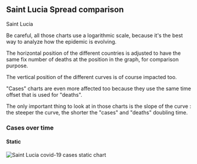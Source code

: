 ## Saint Lucia Spread comparison 

Saint Lucia



Be careful, all those charts use a logarithmic scale, because it's the best way to analyze how the epidemic is evolving.
 
The horizontal position of the different countries is adjusted to have the same fix number of deaths at the position in the graph, for comparison purpose.

The vertical position of the different curves is of course impacted too.

"Cases" charts are even more affected too because they use the same time offset that is used for "deaths".

The only important thing to look at in those charts is the slope of the curve : the steeper the curve, the shorter the "cases" and "deaths" doubling time.



 
### Cases over time
 
#### Static
![Saint Lucia covid-19 cases static chart](https://raw.githubusercontent.com/madlag/coronavirus_study/master/notebooks/graphs/2020-03-20/countries/Saint_Lucia/2020-03-20_Saint_Lucia_deaths.png "Saint Lucia covid-19 cases static chart")   

